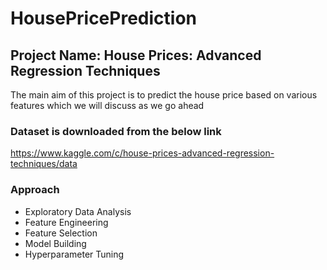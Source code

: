 # HousePricePrediction

## Project Name: House Prices: Advanced Regression Techniques
The main aim of this project is to predict the house price based on various features which we will discuss as we go ahead

### Dataset is downloaded from the below link
https://www.kaggle.com/c/house-prices-advanced-regression-techniques/data

### Approach
- Exploratory Data Analysis
- Feature Engineering
- Feature Selection
- Model Building
- Hyperparameter Tuning
